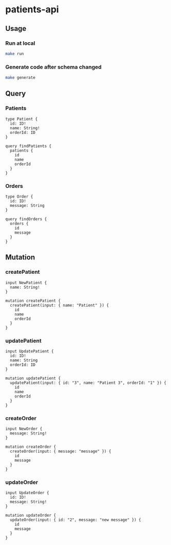 # patients-api

## Usage

### Run at local

```sh
make run
```

### Generate code after schema changed

```sh
make generate
```

## Query

### Patients

```gql
type Patient {
  id: ID!
  name: String!
  orderId: ID
}

query findPatients {
  patients {
    id
    name
    orderId
  }
}
```

### Orders

```gql
type Order {
  id: ID!
  message: String
}

query findOrders {
  orders {
    id
    message
  }
}
```

## Mutation

### createPatient

```gql
input NewPatient {
  name: String!
}

mutation createPatient {
  createPatient(input: { name: "Patient" }) {
    id
    name
    orderId
  }
}
```

### updatePatient

```gql
input UpdatePatient {
  id: ID!
  name: String
  orderId: ID
}

mutation updatePatient {
  updatePatient(input: { id: "3", name: "Patient 3", orderId: "1" }) {
    id
    name
    orderId
  }
}
```

### createOrder

```gql
input NewOrder {
  message: String!
}

mutation createOrder {
  createOrder(input: { message: "message" }) {
    id
    message
  }
}
```

### updateOrder

```gql
input UpdateOrder {
  id: ID!
  message: String!
}

mutation updateOrder {
  updateOrder(input: { id: "2", message: "new message" }) {
    id
    message
  }
}
```
